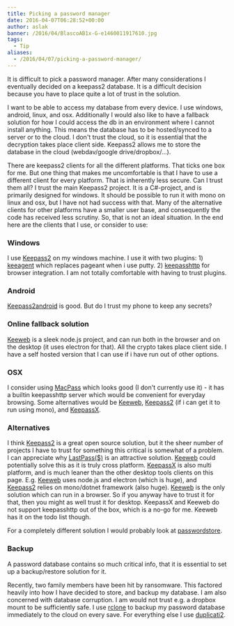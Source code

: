 ```yaml
---
title: Picking a password manager
date: 2016-04-07T06:28:52+00:00
author: aslak
banner: /2016/04/BlascoAB1x-G-e1460011917610.jpg
tags:
  - Tip
aliases:
  - /2016/04/07/picking-a-password-manager/
---
```

It is difficult to pick a password manager. After many considerations I eventually decided on a keepass2 database. It is a difficult decision because you have to place quite a lot of trust in the solution.
<!--more-->
I want to be able to access my database from every device. I use windows, android, linux, and osx. Additionally I would also like to have a fallback solution for how I could access the db in an environment where I cannot install anything. This means the database has to be hosted/synced to a server or to the cloud. I don't trust the cloud, so it is essential that the decryption takes place client side. Keepass2 allows me to store the database in the cloud (webdav/google drive/dropbox/...).

There are keepass2 clients for all the different platforms. That ticks one box for me. But one thing that makes me uncomfortable is that I have to use a different client for every platform. That is inherently less secure. Can I trust them all? I trust the main Keepass2 project. It is a C#-project, and is primarily designed for windows. It should be possible to run it with mono on linux and osx, but I have not had success with that. Many of the alternative clients for other platforms have a smaller user base, and consequently the code has received less scrutiny. So, that is not an ideal situation. In the end here are the clients that I use, or consider to use:

### Windows

I use [Keepass2](http://keepass.info/) on my windows machine. I use it with two plugins: 1) [keeagent](https://github.com/dlech/KeeAgent) which replaces pageant when i use putty. 2) [keepasshttp](https://github.com/pfn/keepasshttp) for browser integration. I am not totally comfortable with having to trust plugins.

### Android

[Keepass2android](https://play.google.com/store/apps/details?id=keepass2android.keepass2android&hl=en) is good. But do I trust my phone to keep any secrets?

### Online fallback solution

[Keeweb](https://github.com/antelle/keeweb) is a sleek node.js project, and can run both in the browser and on the desktop (it uses electron for that). All the crypto takes place client side. I have a self hosted version that I can use if i have run out of other options.

### OSX

I consider using [MacPass](https://github.com/mstarke/MacPass) which looks good (I don't currently use it) - it has a builtin keepasshttp server which would be convenient for everyday browsing. Some alternatives would be [Keeweb](https://github.com/antelle/keeweb), [Keepass2](http://keepass.info/) (if i can get it to run using mono), and [KeepassX](https://www.keepassx.org/).

### Alternatives

I think [Keepass2](http://keepass.info/) is a great open source solution, but it the sheer number of projects I have to trust for something this critical is somewhat of a problem. I can appreciate why [LastPass($)](https://lastpass.com/) is an attractive solution. [Keeweb](https://github.com/antelle/keeweb) could potentially solve this as it is truly cross platform. [KeepassX](https://www.keepassx.org/) is also multi platform, and is much leaner than the other desktop tools clients on this page. E.g. [Keeweb](https://github.com/antelle/keeweb) uses node.js and electron (which is huge), and [Keepass2](http://keepass.info/) relies on mono/dotnet framework (also huge). [Keeweb](https://github.com/antelle/keeweb) is the only solution which can run in a browser. So if you anyway have to trust it for that, then you might as well trust it for desktop. KeepassX and Keeweb do not support keepasshttp out of the box, which is a no-go for me. Keeweb has it on the todo list though.

For a completely different solution I would probably look at [passwordstore](https://www.passwordstore.org/).

### Backup

A password database contains so much critical info, that it is essential to set up a backup/restore solution for it.

Recently, two family members have been hit by ransomware. This factored heavily into how I have decided to store, and backup my database. I am also concerned with database corruption. I am would not trust e.g. a dropbox mount to be sufficiently safe. I use [rclone](http://rclone.org/) to backup my password database immediately to the cloud on every save. For everything else I use [duplicati2](https://github.com/duplicati/duplicati).
